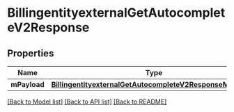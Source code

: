 # BillingentityexternalGetAutocompleteV2Response

## Properties
Name | Type | Description | Notes
------------ | ------------- | ------------- | -------------
**mPayload** | [**BillingentityexternalGetAutocompleteV2ResponseMPayload**](BillingentityexternalGetAutocompleteV2ResponseMPayload.md) |  | 

[[Back to Model list]](../README.md#documentation-for-models) [[Back to API list]](../README.md#documentation-for-api-endpoints) [[Back to README]](../README.md)



